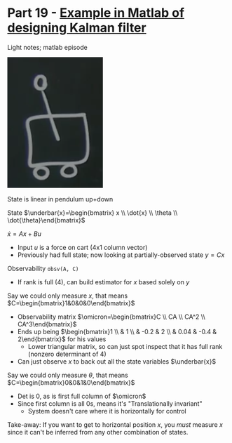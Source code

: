 # Part 19 - [Example in Matlab of designing Kalman filter](https://www.youtube.com/watch?v=XBI_hQRqMvM&list=PLMrJAkhIeNNR20Mz-VpzgfQs5zrYi085m&index=19)

Light notes; matlab episode

![](images/2021-08-24-18-21-05.png)

State is linear in pendulum up+down

State $\underbar{x}=\begin{bmatrix} x \\ \dot{x} \\ \theta \\ \dot{\theta}\end{bmatrix}$

$\dot{x}=Ax+Bu$
- Input $u$ is a force on cart (4x1 column vector)
- Previously had full state; now looking at partially-observed state $y=Cx$

Observability `obsv(A, C)`
- If rank is full (4), can build estimator for $x$ based solely on $y$

Say we could only measure $x$, that means $C=\begin{bmatrix}1&0&0&0\end{bmatrix}$
- Observability matrix $\omicron=\begin{bmatrix}C \\ CA \\ CA^2 \\ CA^3\end{bmatrix}$
- Ends up being $\begin{bmatrix}1 \\ & 1 \\ & -0.2 & 2 \\ & 0.04 & -0.4 & 2\end{bmatrix}$ for his values
  - Lower triangular matrix, so can just spot inspect that it has full rank (nonzero determinant of 4)
- Can just observe $x$ to back out all the state variables $\underbar{x}$

Say we could only measure $\theta$, that means $C=\begin{bmatrix}0&0&1&0\end{bmatrix}$
- Det is 0, as is first full column of $\omicron$
- Since first column is all 0s, means it's "Translationally invariant"
  - System doesn't care where it is horizontally for control

Take-away: If you want to get to horizontal position $x$, you _must_ measure $x$ since it can't be
inferred from any other combination of states.
